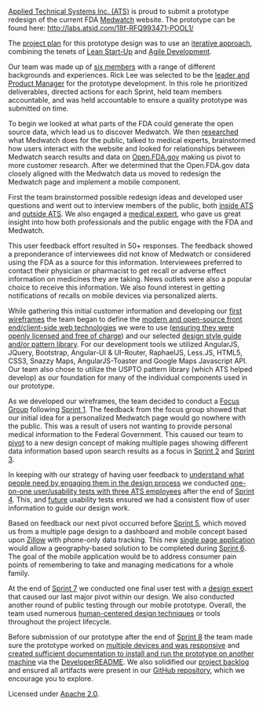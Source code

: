 [Applied Technical Systems Inc. (ATS)](http://labs.atsid.com/) is proud to submit a prototype redesign of the current FDA [Medwatch](http://www.fda.gov/Safety/MedWatch/) website.  The prototype can be found here: http://labs.atsid.com/18f-RFQ993471-POOL1/

The [project plan](https://github.com/atsid/18f-RFQ993471-POOL1/blob/master/wiki/wiki2projectplan.md) for this prototype design was to use an [iterative approach](https://github.com/atsid/18f-RFQ993471-POOL1/blob/master/wiki/wiki7attachmentEitems.md#8---used-an-iterative-approach-where-feedback-informed-subsequent-work-or-versions-of-the-prototype), combining the tenets of [Lean Start-Up](https://github.com/atsid/18f-RFQ993471-POOL1/blob/master/wiki/wiki2projectplan.md#lean-start-up-project-aspects) and [Agile Development](https://github.com/atsid/18f-RFQ993471-POOL1/blob/master/wiki/wiki2projectplan.md#agile-project-aspects).

Our team was made up of [six members](https://github.com/atsid/18f-RFQ993471-POOL1/blob/master/wiki/wiki7attachmentEitems.md#2---assembled-a-multidisciplinary-and-collaborative-team-that-includes-at-a-minimum-of-three-of-the-labor-categories-limited-to-the-design-pool-labor-categories-to-design-the-prototype-as-quoted-in-attachment-c) with a range of different backgrounds and experiences. Rick Lee was selected to be the [leader and Product Manager](https://github.com/atsid/18f-RFQ993471-POOL1/blob/master/wiki/wiki7attachmentEitems.md#1---assigned-one-leader-gave-that-person-authority-and-responsibility-and-held-that-person-accountable-for-the-quality-of-the-prototype-submitted) for the prototype development.  In this role he prioritized deliverables, directed actions for each Sprint, held team members accountable, and was held accountable to ensure a quality prototype was submitted on time.  

To begin we looked at what parts of the FDA could generate the open source data, which lead us to discover Medwatch. We then [researched](https://github.com/atsid/18f-RFQ993471-POOL1/blob/master/wiki/wiki3UXDresearch.md) what Medwatch does for the public, talked to medical experts, brainstormed how users interact with the website and looked for relationships between Medwatch search results and data on  [Open.FDA.gov](https://open.fda.gov/) making us pivot to more customer research.  After we determined that the Open.FDA.gov data closely aligned with the Medwatch data us moved to redesign the Medwatch page and implement a mobile component.

First the team brainstormed possible redesign ideas and developed user questions and went out to interview members of the public, both [inside ATS](https://github.com/atsid/18f-RFQ993471-POOL1/blob/master/wiki/wiki3UXDresearch.md#initial-internal-ats-user-interview-documentation) and [outside ATS](https://github.com/atsid/18f-RFQ993471-POOL1/blob/master/wiki/wiki3UXDresearch.md#initial-external-ats-user-interview-documentation).  We also engaged a [medical expert](https://github.com/atsid/18f-RFQ993471-POOL1/blob/master/wiki/wiki3UXDresearch.md#june-18-2015-user-subject-matter-expert-research), who gave us great insight into how both professionals and the public engage with the FDA and Medwatch.

This user feedback effort resulted in 50+ responses. The feedback showed a preponderance of interviewees did not know of Medwatch or considered using the FDA as a source for this information.  Interviewees preferred to contact their physician or pharmacist to get recall or adverse effect information on medicines they are taking. News outlets were also a popular choice to receive this information. We also found interest in getting notifications of recalls on mobile devices via personalized alerts.

While gathering this initial customer information and developing our [first wireframes](https://github.com/atsid/18f-RFQ993471-POOL1/blob/master/wiki/wiki3UXDresearch.md#june-23-2015-user-tests) the team began to define the [modern and open-source front end/client-side web technologies](https://github.com/atsid/18f-RFQ993471-POOL1/blob/master/wiki/wiki7attachmentEitems.md#6---used-at-least-three-modern-and-open-source-frontend-or-client-side-web-technologies) we were to use ([ensuring they were openly licensed and free of charge](https://github.com/atsid/18f-RFQ993471-POOL1/blob/master/wiki/wiki7attachmentEitems.md#11---prototype-and-underlying-platforms-used-to-create-and-run-the-prototype-are-openly-licensed-and-free-of-charge)) and our selected [design style guide and/or pattern library](https://github.com/atsid/18f-RFQ993471-POOL1/blob/master/wiki/wiki7attachmentEitems.md#5---created-or-used-a-design-style-guide-andor-a-pattern-library).  For our development tools we utilized AngularJS, JQuery, Bootstrap, Angular-UI & UI-Router, RaphaelJS, Less.JS, HTML5, CSS3, Snazzy Maps, AngularJS-Toaster and Google Maps Javascript API.  Our team also chose to utilize the USPTO pattern library (which ATS helped develop) as our foundation for many of the individual components used in our prototype. 

As we developed our wireframes, the team decided to conduct a [Focus Group](https://github.com/atsid/18f-RFQ993471-POOL1/blob/master/wiki/wiki3UXDresearch.md#june-22-2015-focus-group) following [Sprint 1](https://github.com/atsid/18f-RFQ993471-POOL1/blob/master/wiki/wiki5sprint1.md).   The feedback from the focus group showed that our initial idea for a personalized Medwatch page would go nowhere with the public.  This was a result of users not wanting to provide personal medical information to the Federal Government.   This caused our team to [pivot](https://en.wikipedia.org/wiki/Lean_startup#Pivot) to a new design concept of making multiple pages showing different data information based upon search results as a focus in [Sprint 2](https://github.com/atsid/18f-RFQ993471-POOL1/blob/master/wiki/wiki5sprint2.md) and [Sprint 3](https://github.com/atsid/18f-RFQ993471-POOL1/blob/master/wiki/wiki5sprint3.md).

In keeping with our strategy of having user feedback to [understand what people need by engaging them in the design process](https://github.com/atsid/18f-RFQ993471-POOL1/blob/master/wiki/wiki7attachmentEitems.md#3---understand-what-people-need-by-including-people-in-the-prototype-design-process) we conducted [one-on-one user/usability tests with three ATS employees](https://github.com/atsid/18f-RFQ993471-POOL1/blob/master/wiki/wiki3UXDresearch.md#june-25-2015-user-tests) after the end of [Sprint 4](https://github.com/atsid/18f-RFQ993471-POOL1/blob/master/wiki/wiki5sprint4.md).   This, and [future](https://github.com/atsid/18f-RFQ993471-POOL1/blob/master/wiki/wiki7attachmentEitems.md#7---performed-usability-tests-with-people) usability tests ensured we had a consistent flow of user information to guide our design work.

Based on feedback our next pivot occurred before [Sprint 5](https://github.com/atsid/18f-RFQ993471-POOL1/blob/master/wiki/wiki5sprint5.md), which moved us from a multiple page design to a dashboard and mobile concept based upon [Zillow](http://www.zillow.com/) with phone-only data tracking.  This new [single page application](https://github.com/atsid/18f-RFQ993471-POOL1/blob/master/wiki/wiki3UXDresearch.md#june-26-2015-whiteboards---pivot-to-new-design) would allow a geography-based solution to be completed during [Sprint 6](https://github.com/atsid/18f-RFQ993471-POOL1/blob/master/wiki/wiki5sprint6.md). The goal of the mobile application would be to address consumer pain points of remembering to take and managing medications for a whole family.

At the end of [Sprint 7](https://github.com/atsid/18f-RFQ993471-POOL1/blob/master/wiki/wiki5sprint7.md) we conducted one final user test with a [design expert](https://github.com/atsid/18f-RFQ993471-POOL1/blob/master/wiki/wiki3UXDresearch.md#june-29-2015-final-user-test) that caused our last major pivot within our design.  We also conducted another round of public testing through our mobile prototype.  Overall, the team used numerous [human-centered design techniques](https://github.com/atsid/18f-RFQ993471-POOL1/blob/master/wiki/wiki7attachmentEitems.md#4---used-at-least-three-human-centered-design-techniques-or-tools) or tools throughout the project lifecycle.

Before submission of our prototype after the end of [Sprint 8](https://github.com/atsid/18f-RFQ993471-POOL1/blob/master/wiki/wiki5sprint8.md) the team made sure the prototype worked on [multiple devices and was responsive](https://github.com/atsid/18f-RFQ993471-POOL1/blob/master/wiki/wiki7attachmentEitems.md#9---created-a-prototype-that-works-on-multiple-devices-and-presents-a-responsive-design) and [created sufficient documentation to install and run the prototype on another machine](https://github.com/atsid/18f-RFQ993471-POOL1/blob/master/wiki/wiki7attachmentEitems.md#10---provided-sufficient-documentation-to-install-and-run-their-prototype-on-another-machine) via the [DeveloperREADME](https://github.com/atsid/18f-RFQ993471-POOL1/blob/master/DeveloperREADME.md).  We also solidified our [project backlog](https://github.com/atsid/18f-RFQ993471-POOL1/blob/master/wiki/wiki6medwatchbacklog.md) and ensured all artifacts were present in our [GitHub repository](https://github.com/atsid/18f-RFQ993471-POOL1/tree/master/wiki), which we encourage you to explore. 

Licensed under [Apache 2.0](http://opensource.org/licenses/Apache-2.0).
